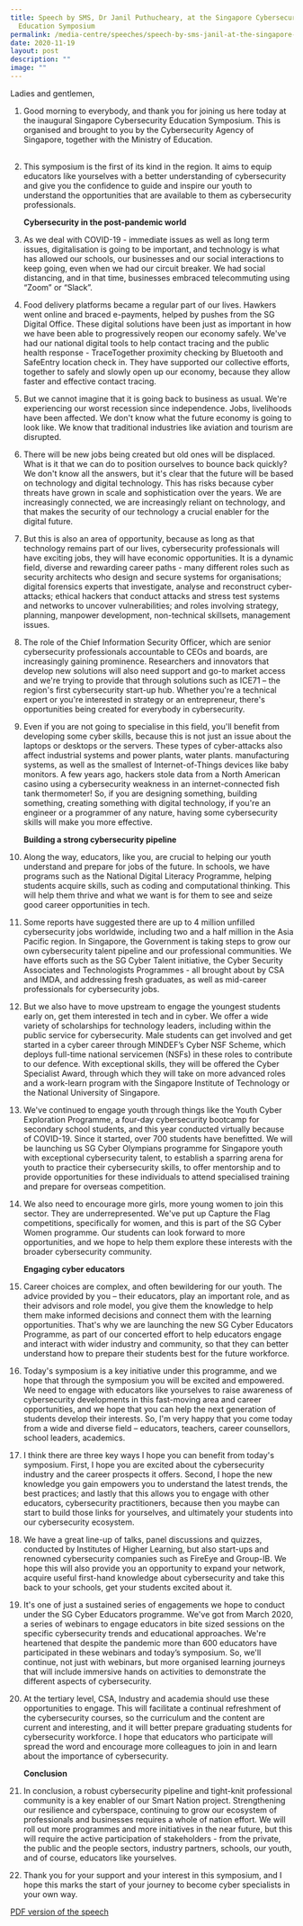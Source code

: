 ```yaml
---
title: Speech by SMS, Dr Janil Puthucheary, at the Singapore Cybersecurity
  Education Symposium
permalink: /media-centre/speeches/speech-by-sms-janil-at-the-singapore-cybersecurity-education-symposium/
date: 2020-11-19
layout: post
description: ""
image: ""
---
```

Ladies and gentlemen,

1. Good morning to everybody, and thank you for joining us here today at the inaugural Singapore Cybersecurity Education Symposium. This is organised and brought to you by the Cybersecurity Agency of Singapore, together with the Ministry of Education.  
   
2. This symposium is the first of its kind in the region. It aims to equip educators like yourselves with a better understanding of cybersecurity and give you the confidence to guide and inspire our youth to understand the opportunities that are available to them as cybersecurity professionals.   
  
    **Cybersecurity in the post-pandemic world**  
  
3. As we deal with COVID-19 - immediate issues as well as long term issues, digitalisation is going to be important, and technology is what has allowed our schools, our businesses and our social interactions to keep going, even when we had our circuit breaker. We had social distancing, and in that time, businesses embraced telecommuting using “Zoom” or “Slack”.  
  
4. Food delivery platforms became a regular part of our lives. Hawkers went online and braced e-payments, helped by pushes from the SG Digital Office. These digital solutions have been just as important in how we have been able to progressively reopen our economy safely. We've had our national digital tools to help contact tracing and the public health response - TraceTogether proximity checking by Bluetooth and SafeEntry location check in. They have supported our collective efforts, together to safely and slowly open up our economy, because they allow faster and effective contact tracing.   
  
5. But we cannot imagine that it is going back to business as usual. We're experiencing our worst recession since independence. Jobs, livelihoods have been affected. We don't know what the future economy is going to look like. We know that traditional industries like aviation and tourism are disrupted.   
  
6. There will be new jobs being created but old ones will be displaced. What is it that we can do to position ourselves to bounce back quickly? We don't know all the answers, but it's clear that the future will be based on technology and digital technology. This has risks because cyber threats have grown in scale and sophistication over the years. We are increasingly connected, we are increasingly reliant on technology, and that makes the security of our technology a crucial enabler for the digital future.   
  
7. But this is also an area of opportunity, because as long as that technology remains part of our lives, cybersecurity professionals will have exciting jobs, they will have economic opportunities. It is a dynamic field, diverse and rewarding career paths - many different roles such as security architects who design and secure systems for organisations; digital forensics experts that investigate, analyse and reconstruct cyber-attacks; ethical hackers that conduct attacks and stress test systems and networks to uncover vulnerabilities; and roles involving strategy, planning, manpower development, non-technical skillsets, management issues.   
  
8. The role of the Chief Information Security Officer, which are senior cybersecurity professionals accountable to CEOs and boards, are increasingly gaining prominence. Researchers and innovators that develop new solutions will also need support and go-to market access and we're trying to provide that through solutions such as ICE71 – the region's first cybersecurity start-up hub. Whether you're a technical expert or you're interested in strategy or an entrepreneur, there's opportunities being created for everybody in cybersecurity.   
  
9. Even if you are not going to specialise in this field, you'll benefit from developing some cyber skills, because this is not just an issue about the laptops or desktops or the servers. These types of cyber-attacks also affect industrial systems and power plants, water plants. manufacturing systems, as well as the smallest of Internet-of-Things devices like baby monitors. A few years ago, hackers stole data from a North American casino using a cybersecurity weakness in an internet-connected fish tank thermometer! So, if you are designing something, building something, creating something with digital technology, if you're an engineer or a programmer of any nature, having some cybersecurity skills will make you more effective.   
  
    **Building a strong cybersecurity pipeline**  

10. Along the way, educators, like you, are crucial to helping our youth understand and prepare for jobs of the future. In schools, we have programs such as the National Digital Literacy Programme, helping students acquire skills, such as coding and computational thinking. This will help them thrive and what we want is for them to see and seize good career opportunities in tech.   
  
11. Some reports have suggested there are up to 4 million unfilled cybersecurity jobs worldwide, including two and a half million in the Asia Pacific region. In Singapore, the Government is taking steps to grow our own cybersecurity talent pipeline and our professional communities. We have efforts such as the SG Cyber Talent initiative, the Cyber Security Associates and Technologists Programmes - all brought about by CSA and IMDA, and addressing fresh graduates, as well as mid-career professionals for cybersecurity jobs.   
  
12. But we also have to move upstream to engage the youngest students early on, get them interested in tech and in cyber. We offer a wide variety of scholarships for technology leaders, including within the public service for cybersecurity. Male students can get involved and get started in a cyber career through MINDEF’s Cyber NSF Scheme, which deploys full-time national servicemen (NSFs) in these roles to contribute to our defence. With exceptional skills, they will be offered the Cyber Specialist Award, through which they will take on more advanced roles and a work-learn program with the Singapore Institute of Technology or the National University of Singapore.   
  
13. We've continued to engage youth through things like the Youth Cyber Exploration Programme, a four-day cybersecurity bootcamp for secondary school students, and this year conducted virtually because of COVID-19. Since it started, over 700 students have benefitted. We will be launching us SG Cyber Olympians programme for Singapore youth with exceptional cybersecurity talent, to establish a sparring arena for youth to practice their cybersecurity skills, to offer mentorship and to provide opportunities for these individuals to attend specialised training and prepare for overseas competition.   
  
14. We also need to encourage more girls, more young women to join this sector. They are underrepresented. We've put up Capture the Flag competitions, specifically for women, and this is part of the SG Cyber Women programme. Our students can look forward to more opportunities, and we hope to help them explore these interests with the broader cybersecurity community.   
  
    **Engaging cyber educators**  
  
15. Career choices are complex, and often bewildering for our youth. The advice provided by you – their educators, play an important role, and as their advisors and role model, you give them the knowledge to help them make informed decisions and connect them with the learning opportunities. That's why we are launching the new SG Cyber Educators Programme, as part of our concerted effort to help educators engage and interact with wider industry and community, so that they can better understand how to prepare their students best for the future workforce.  
  
16. Today's symposium is a key initiative under this programme, and we hope that through the symposium you will be excited and empowered. We need to engage with educators like yourselves to raise awareness of cybersecurity developments in this fast-moving area and career opportunities, and we hope that you can help the next generation of students develop their interests. So, I'm very happy that you come today from a wide and diverse field – educators, teachers, career counsellors, school leaders, academics.   
  
17. I think there are three key ways I hope you can benefit from today's symposium. First, I hope you are excited about the cybersecurity industry and the career prospects it offers. Second, I hope the new knowledge you gain empowers you to understand the latest trends, the best practices; and lastly that this allows you to engage with other educators, cybersecurity practitioners, because then you maybe can start to build those links for yourselves, and ultimately your students into our cybersecurity ecosystem.   
  
18. We have a great line-up of talks, panel discussions and quizzes, conducted by Institutes of Higher Learning, but also start-ups and renowned cybersecurity companies such as FireEye and Group-IB. We hope this will also provide you an opportunity to expand your network, acquire useful first-hand knowledge about cybersecurity and take this back to your schools, get your students excited about it.   
  
19. It's one of just a sustained series of engagements we hope to conduct under the SG Cyber Educators programme. We've got from March 2020, a series of webinars to engage educators in bite sized sessions on the specific cybersecurity trends and educational approaches. We're heartened that despite the pandemic more than 600 educators have participated in these webinars and today’s symposium. So, we'll continue, not just with webinars, but more organised learning journeys that will include immersive hands on activities to demonstrate the different aspects of cybersecurity.  
  
20. At the tertiary level, CSA, Industry and academia should use these opportunities to engage. This will facilitate a continual refreshment of the cybersecurity courses, so the curriculum and the content are current and interesting, and it will better prepare graduating students for cybersecurity workforce. I hope that educators who participate will spread the word and encourage more colleagues to join in and learn about the importance of cybersecurity.   
  
    **Conclusion**  
  
21. In conclusion, a robust cybersecurity pipeline and tight-knit professional community is a key enabler of our Smart Nation project. Strengthening our resilience and cyberspace, continuing to grow our ecosystem of professionals and businesses requires a whole of nation effort. We will roll out more programmes and more initiatives in the near future, but this will require the active participation of stakeholders - from the private, the public and the people sectors, industry partners, schools, our youth, and of course, educators like yourselves.   
  
22. Thank you for your support and your interest in this symposium, and I hope this marks the start of your journey to become cyber specialists in your own way.

[PDF version of the speech](/files/Speeches%202020/opening%20address%20by%20dr%20janil%20puthucheary%20at%20the%20singapore%20cybersecurity%20education%20symposium%20on%2019%20nov.pdf)